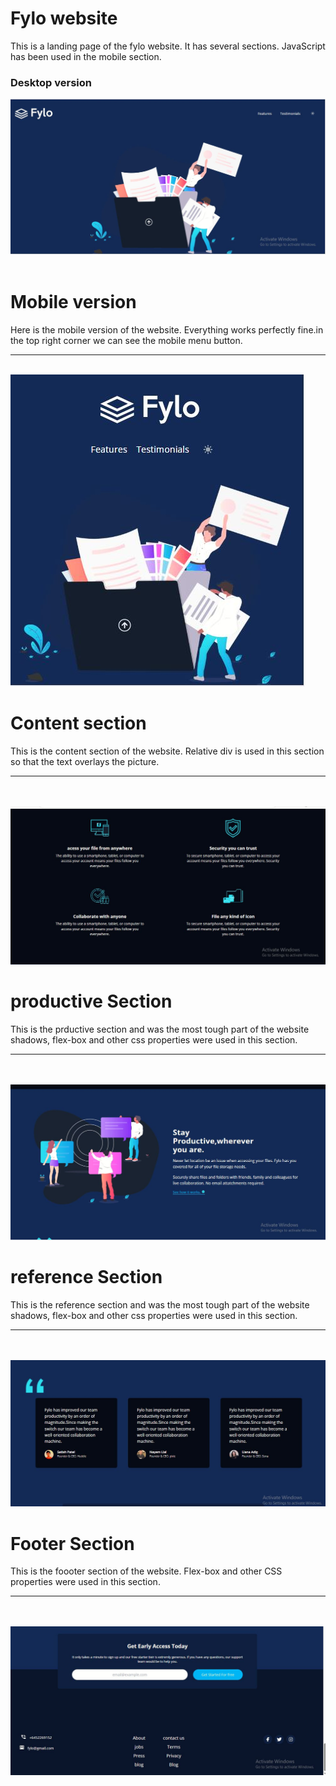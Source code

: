 
# Fylo website
This is a landing page of the fylo website. It has several sections. JavaScript has been used in the mobile section.

### Desktop version
<img src="../all-project-assets/fylo/images/fylo_desktop.JPG">
<br>
<br>

# Mobile version
Here is the mobile version of the website. Everything works perfectly fine.in the top right corner we can see the mobile menu button. 
<hr>
<br>

<img src="../all-project-assets/fylo/images/fylo_mobile.JPG">

# Content section
This is the content section of the website. Relative div is used in this section so that the text overlays the picture.
<hr>
<br>
<br>
<img src="../all-project-assets/fylo/images/fylo_content.JPG">

# productive Section
This is the prductive section and was the most tough part of the website shadows, flex-box and other css properties were used in this section.
<hr>
<br>
<br>
<img src="../all-project-assets/fylo/images/fylo_productive.JPG">

# reference Section
This is the reference section and was the most tough part of the website shadows, flex-box and other css properties were used in this section.
<hr>
<br>
<br>
<img src="../all-project-assets/fylo/images/fylo_references.JPG">

# Footer Section

This is the foooter section of the website. Flex-box and other CSS properties were used in this section.
<hr>
<br>
<br>
<img src="../all-project-assets/fylo/images/fylo_footer.JPG">




